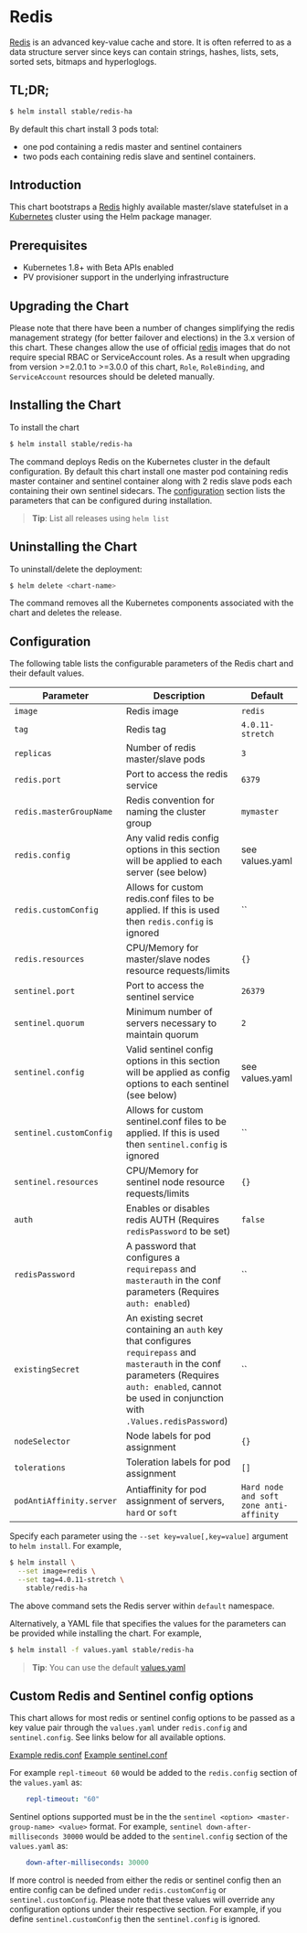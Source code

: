 # Redis

[Redis](http://redis.io/) is an advanced key-value cache and store. It is often referred to as a data structure server since keys can contain strings, hashes, lists, sets, sorted sets, bitmaps and hyperloglogs.

## TL;DR;

```bash
$ helm install stable/redis-ha
```

By default this chart install 3 pods total:
 * one pod containing a redis master and sentinel containers
 * two pods each containing redis slave and sentinel containers.

## Introduction

This chart bootstraps a [Redis](https://redis.io) highly available master/slave statefulset in a [Kubernetes](http://kubernetes.io) cluster using the Helm package manager. 

## Prerequisites

- Kubernetes 1.8+ with Beta APIs enabled
- PV provisioner support in the underlying infrastructure

## Upgrading the Chart

Please note that there have been a number of changes simplifying the redis management strategy (for better failover and elections) in the 3.x version of this chart. These changes allow the use of official [redis](https://hub.docker.com/_/redis/) images that do not require special RBAC or ServiceAccount roles. As a result when upgrading from version >=2.0.1 to >=3.0.0 of this chart, `Role`, `RoleBinding`, and `ServiceAccount` resources should be deleted manually.

## Installing the Chart

To install the chart

```bash
$ helm install stable/redis-ha
```

The command deploys Redis on the Kubernetes cluster in the default configuration. By default this chart install one master pod containing redis master container and sentinel container along with 2 redis slave pods each containing their own sentinel sidecars. The [configuration](#configuration) section lists the parameters that can be configured during installation.

> **Tip**: List all releases using `helm list`

## Uninstalling the Chart

To uninstall/delete the deployment:

```bash
$ helm delete <chart-name>
```

The command removes all the Kubernetes components associated with the chart and deletes the release.

## Configuration

The following table lists the configurable parameters of the Redis chart and their default values.

| Parameter                        | Description                                                                                                                  | Default                                                   |
| -------------------------------- | -----------------------------------------------------                                                                        | --------------------------------------------------------- |
| `image`                          | Redis image                                                                                                                  | `redis`                                                   |
| `tag`                            | Redis tag                                                                                                                    | `4.0.11-stretch`                                          |
| `replicas`                       | Number of redis master/slave pods                                                                                            | `3`                                                       |
| `redis.port`                     | Port to access the redis service                                                                                             | `6379`                                                    |
| `redis.masterGroupName`          | Redis convention for naming the cluster group                                                                                | `mymaster`                                                |
| `redis.config`                   | Any valid redis config options in this section will be applied to each server (see below)                                    | see values.yaml                                           |
| `redis.customConfig`             | Allows for custom redis.conf files to be applied. If this is used then `redis.config` is ignored                             | ``                                                        |
| `redis.resources`                | CPU/Memory for master/slave nodes resource requests/limits                                                                   | `{}`                                                      |
| `sentinel.port`                  | Port to access the sentinel service                                                                                          | `26379`                                                   |
| `sentinel.quorum`                | Minimum number of servers necessary to maintain quorum                                                                       | `2`                                                       |
| `sentinel.config`                | Valid sentinel config options in this section will be applied as config options to each sentinel (see below)                 | see values.yaml                                           |
| `sentinel.customConfig`          | Allows for custom sentinel.conf files to be applied. If this is used then `sentinel.config` is ignored                       | ``                                                        |
| `sentinel.resources`             | CPU/Memory for sentinel node resource requests/limits                                                                        | `{}`                                                      |
| `auth`                           | Enables or disables redis AUTH (Requires `redisPassword` to be set)                                                          | `false`                                                   |
| `redisPassword`                  | A password that configures a `requirepass` and `masterauth` in the conf parameters (Requires `auth: enabled`)                | ``                                                        |
| `existingSecret`                  | An existing secret containing an `auth` key that configures `requirepass` and `masterauth` in the conf parameters (Requires `auth: enabled`, cannot be used in conjunction with `.Values.redisPassword`)                | ``                                                        |
| `nodeSelector`                   | Node labels for pod assignment                                                                                               | `{}`                                                      |
| `tolerations`                    | Toleration labels for pod assignment                                                                                         | `[]`                                                      |
| `podAntiAffinity.server`         | Antiaffinity for pod assignment of servers, `hard` or `soft`                                                                 | `Hard node and soft zone anti-affinity`                   |


Specify each parameter using the `--set key=value[,key=value]` argument to `helm install`. For example,

```bash
$ helm install \
  --set image=redis \
  --set tag=4.0.11-stretch \
    stable/redis-ha
```

The above command sets the Redis server within  `default` namespace.

Alternatively, a YAML file that specifies the values for the parameters can be provided while installing the chart. For example,

```bash
$ helm install -f values.yaml stable/redis-ha
```

> **Tip**: You can use the default [values.yaml](values.yaml)

## Custom Redis and Sentinel config options

This chart allows for most redis or sentinel config options to be passed as a key value pair through the `values.yaml` under `redis.config` and `sentinel.config`. See links below for all available options.

[Example redis.conf](http://download.redis.io/redis-stable/redis.conf)
[Example sentinel.conf](http://download.redis.io/redis-stable/sentinel.conf)

For example `repl-timeout 60` would be added to the `redis.config` section of the `values.yaml` as:

```yml
    repl-timeout: "60"
```

Sentinel options supported must be in the the `sentinel <option> <master-group-name> <value>` format. For example, `sentinel down-after-milliseconds 30000` would be added to the `sentinel.config` section of the `values.yaml` as:

```yml
    down-after-milliseconds: 30000
```

If more control is needed from either the redis or sentinel config then an entire config can be defined under `redis.customConfig` or `sentinel.customConfig`. Please note that these values will override any configuration options under their respective section. For example, if you define `sentinel.customConfig` then the `sentinel.config` is ignored.

